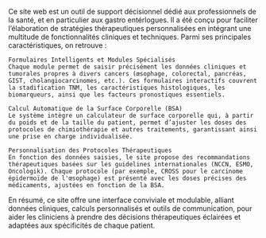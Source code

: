 Ce site web est un outil de support décisionnel dédié aux professionnels de la santé, et en particulier aux gastro entérlogues. Il a été conçu pour faciliter l’élaboration de stratégies thérapeutiques personnalisées en intégrant une multitude de fonctionnalités cliniques et techniques. Parmi ses principales caractéristiques, on retrouve :

    Formulaires Intelligents et Modules Spécialisés
    Chaque module permet de saisir précisément les données cliniques et tumorales propres à divers cancers (œsophage, colorectal, pancréas, GIST, cholangiocarcinomes, etc.). Ces formulaires interactifs couvrent la stadification TNM, les caractéristiques histologiques, les biomarqueurs, ainsi que les facteurs pronostiques essentiels.

    Calcul Automatique de la Surface Corporelle (BSA)
    Le système intègre un calculateur de surface corporelle qui, à partir du poids et de la taille du patient, permet d’ajuster les doses des protocoles de chimiothérapie et autres traitements, garantissant ainsi une prise en charge individualisée.

    Personnalisation des Protocoles Thérapeutiques
    En fonction des données saisies, le site propose des recommandations thérapeutiques basées sur les guidelines internationales (NCCN, ESMO, Oncologik). Chaque protocole (par exemple, CROSS pour le carcinome épidermoïde de l'œsophage) est présenté avec les doses précises des médicaments, ajustées en fonction de la BSA.


En résumé, ce site offre une interface conviviale et modulable, alliant données cliniques, calculs personnalisés et outils de communication, pour aider les cliniciens à prendre des décisions thérapeutiques éclairées et adaptées aux spécificités de chaque patient.
